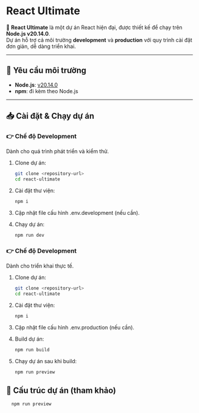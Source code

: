 # React Ultimate

🚀 **React Ultimate** là một dự án React hiện đại, được thiết kế để chạy trên **Node.js v20.14.0**.  
Dự án hỗ trợ cả môi trường **development** và **production** với quy trình cài đặt đơn giản, dễ dàng triển khai.

---

## 🔧 Yêu cầu môi trường

- **Node.js**: [v20.14.0](https://nodejs.org/download/release/v20.14.0/)
- **npm**: đi kèm theo Node.js

---

## 📥 Cài đặt & Chạy dự án

### 👉 Chế độ Development

Dành cho quá trình phát triển và kiểm thử.

1. Clone dự án:

   ```bash
   git clone <repository-url>
   cd react-ultimate
   ```

2. Cài đặt thư viện:

   ```bash
   npm i
   ```

3. Cập nhật file cấu hình .env.development (nếu cần).
4. Chạy dự án:

   ```bash
   npm run dev
   ```

### 👉 Chế độ Development

Dành cho triển khai thực tế.

1. Clone dự án:

   ```bash
   git clone <repository-url>
   cd react-ultimate
   ```

2. Cài đặt thư viện:

   ```bash
   npm i
   ```

3. Cập nhật file cấu hình .env.production (nếu cần).
4. Build dự án:

   ```bash
   npm run build
   ```

5. Chạy dự án sau khi build:

   ```bash
   npm run preview
   ```

## 📂 Cấu trúc dự án (tham khảo)

```bash
  npm run preview
```
